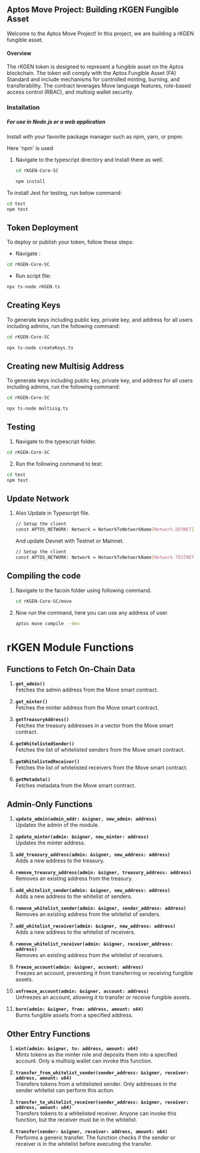 ## Aptos Move Project: Building rKGEN Fungible Asset

Welcome to the Aptos Move Project! In this project, we are building a rKGEN fungible asset.

#### Overview

The rKGEN token is designed to represent a fungible asset on the Aptos blockchain. The token will comply with the Aptos Fungible Asset (FA) Standard and include mechanisms for controlled minting, burning, and transferability. The contract leverages Move language features, role-based access control (RBAC), and multisig wallet security.

### Installation

##### For use in Node.js or a web application

Install with your favorite package manager such as npm, yarn, or pnpm:

Here 'npm' is used

1. Navigate to the typescript directory and Install there as well.

   ```bash
   cd rKGEN-Core-SC
   ```

   ```bash
   npm install
   ```

To install Jest for testing, run below command:

```bash
cd test
npm test
```

## Token Deployment

To deploy or publish your token, follow these steps:

- Navigate :

```bash
cd rKGEN-Core-SC
```

- Run script file:

```bash
npx ts-node rKGEN.ts
```

## Creating Keys

To generate keys including public key, private key, and address for all users including admins, run the following command:

```bash
cd rKGEN-Core-SC
```

```bash
npx ts-node createKeys.ts
```

## Creating new Multisig Address

To generate keys including public key, private key, and address for all users including admins, run the following command:

```bash
cd rKGEN-Core-SC
```

```bash
npx ts-node multisig.ts
```

## Testing

1. Navigate to the typescript folder.

```bash
cd rKGEN-Core-SC
```

2. Run the following command to test:

```bash
cd test
npm test
```

## Update Network

1. Also Update in Typescript file.
   ```bash
   // Setup the client
   const APTOS_NETWORK: Network = NetworkToNetworkName[Network.DEVNET];
   ```
   And update Devnet with Testnet or Mainnet.
   ```bash
   // Setup the client
   const APTOS_NETWORK: Network = NetworkToNetworkName[Network.TESTNET];
   ```

## Compiling the code

1. Navigate to the facoin folder using following command.

   ```bash
   cd rKGEN-Core-SC/move
   ```

2. Now run the command, here you can use any address of user.

   ```bash
   aptos move compile --dev
   ```

# rKGEN Module Functions

## Functions to Fetch On-Chain Data

1. **`get_admin()`**  
   Fetches the admin address from the Move smart contract.

2. **`get_minter()`**  
   Fetches the minter address from the Move smart contract.

3. **`getTreasuryAddress()`**  
   Fetches the treasury addresses in a vector from the Move smart contract.

4. **`getWhitelistedSender()`**  
   Fetches the list of whitelisted senders from the Move smart contract.

5. **`getWhitelistedReceiver()`**  
   Fetches the list of whitelisted receivers from the Move smart contract.

6. **`getMetadata()`**  
   Fetches metadata from the Move smart contract.

## Admin-Only Functions

1. **`update_admin(admin_addr: &signer, new_admin: address)`**  
   Updates the admin of the module.

2. **`update_minter(admin: &signer, new_minter: address)`**  
   Updates the minter address.

3. **`add_treasury_address(admin: &signer, new_address: address)`**  
   Adds a new address to the treasury.

4. **`remove_treasury_address(admin: &signer, treasury_address: address)`**  
   Removes an existing address from the treasury.

5. **`add_whitelist_sender(admin: &signer, new_address: address)`**  
   Adds a new address to the whitelist of senders.

6. **`remove_whitelist_sender(admin: &signer, sender_address: address)`**  
   Removes an existing address from the whitelist of senders.

7. **`add_whitelist_receiver(admin: &signer, new_address: address)`**  
   Adds a new address to the whitelist of receivers.

8. **`remove_whitelist_receiver(admin: &signer, receiver_address: address)`**  
   Removes an existing address from the whitelist of receivers.

9. **`freeze_account(admin: &signer, account: address)`**  
   Freezes an account, preventing it from transferring or receiving fungible assets.

10. **`unfreeze_account(admin: &signer, account: address)`**  
    Unfreezes an account, allowing it to transfer or receive fungible assets.

11. **`burn(admin: &signer, from: address, amount: u64)`**  
    Burns fungible assets from a specified address.

## Other Entry Functions

1. **`mint(admin: &signer, to: address, amount: u64)`**  
   Mints tokens as the minter role and deposits them into a specified account. Only a multisig wallet can invoke this function.

2. **`transfer_from_whitelist_sender(sender_address: &signer, receiver: address, amount: u64)`**  
   Transfers tokens from a whitelisted sender. Only addresses in the sender whitelist can perform this action.

3. **`transfer_to_whitelist_receiver(sender_address: &signer, receiver: address, amount: u64)`**  
   Transfers tokens to a whitelisted receiver. Anyone can invoke this function, but the receiver must be in the whitelist.

4. **`transfer(sender: &signer, receiver: address, amount: u64)`**  
   Performs a generic transfer. The function checks if the sender or receiver is in the whitelist before executing the transfer.

